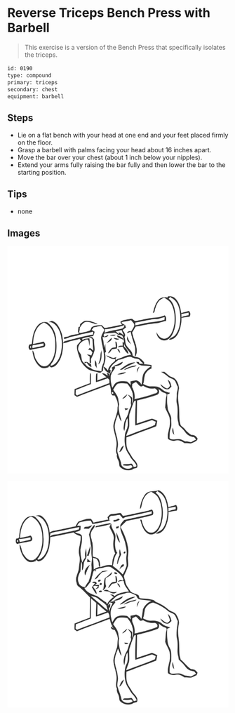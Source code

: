 # Reverse Triceps Bench Press with Barbell
> This exercise is a version of the Bench Press that specifically isolates the triceps.

``` 
id: 0190 
type: compound 
primary: triceps 
secondary: chest 
equipment: barbell 
``` 

## Steps

 - Lie on a flat bench with your head at one end and your feet placed firmly on the floor.
 - Grasp a barbell with palms facing your head about 16 inches apart.
 - Move the bar over your chest (about 1 inch below your nipples).
 - Extend your arms fully raising the bar fully and then lower the bar to the starting position.

## Tips

 - none

## Images

![](../svg/0190-relaxation.svg)

![](../svg/0190-tension.svg)
